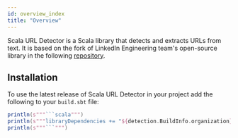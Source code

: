 ```yaml
---
id: overview_index
title: "Overview"
---
```


Scala URL Detector is a Scala library that detects and extracts URLs from text. It is based on the fork of LinkedIn Engineering team's open-source library in the following [repository](https://github.com/URL-Detector/URL-Detector).

## Installation

To use the latest release of Scala URL Detector in your project add the following to your `build.sbt` file:

```scala mdoc:passthrough
println(s"""```scala""")
println(s"""libraryDependencies += "${detection.BuildInfo.organization}" %% "${detection.BuildInfo.name}" % "${detection.BuildInfo.version.split('+').head}"""")
println(s"""```""")
```